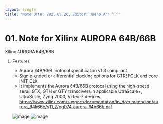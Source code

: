 ```yaml
---
layout: single
title: "Note Date: 2021.08.26, Editor: Jaeho.Ahn ^.^"
---
```


# 01. Note for Xilinx AURORA 64B/66B


Xilinx AURORA 64B/66B
1. Features
   * Aurora 64B/66B protocol specification v1.3 compliant
   * Signle-ended or differential clocking options for GTREFCLK and core INIT_CLK
   * It implements the Aurora 64B/66B protocal using the high-speed serail GTX, GTH or GTY transcivers in applicable UtraScale+, UltraScale, Zynq-7000, Virtex-7 devices.
   https://www.xilinx.com/support/documentation/ip_documentation/aurora_64b66b/v11_2/pg074-aurora-64b66b.pdf
   
   ![image](https://user-images.githubusercontent.com/66652448/130973287-310c66ad-d0b8-4123-947a-46ff5cba61ff.png)
   ![image](https://user-images.githubusercontent.com/66652448/130975121-1921e947-3ee1-4ef4-ab54-5f3a8547d3ff.png)

